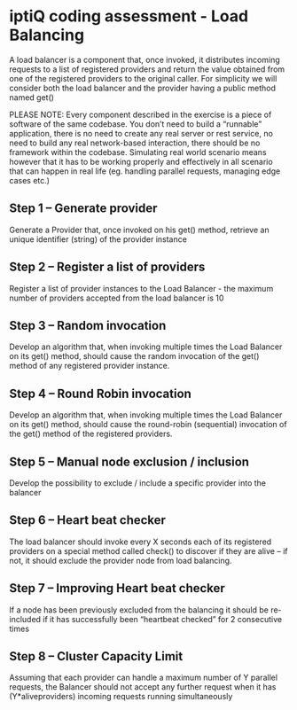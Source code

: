 # iptiQ coding assessment - Load Balancing

A load balancer is a component that, once
invoked, it distributes incoming requests to a list of
registered providers and return the value obtained
from one of the registered providers to the original
caller. For simplicity we will consider both the load
balancer and the provider having a public method
named get()

PLEASE NOTE: Every component described in the exercise is a piece of software of
the same codebase. You don’t need to build a “runnable” application, there is no need
to create any real server or rest service, no need to build any real network-based
interaction, there should be no framework within the codebase. Simulating real world
scenario means however that it has to be working properly and effectively in all
scenario that can happen in real life (eg. handling parallel requests, managing edge
cases etc.)

## Step 1 – Generate provider

Generate a Provider that, once invoked on his
get() method, retrieve an unique identifier
(string) of the provider instance

## Step 2 – Register a list of providers

Register a list of provider instances to the
Load Balancer - the maximum number of
providers accepted from the load balancer is
10

## Step 3 – Random invocation

Develop an algorithm that, when invoking multiple
times the Load Balancer on its get() method,
should cause the random invocation of the get()
method of any registered provider instance.

## Step 4 – Round Robin invocation

Develop an algorithm that, when invoking multiple
times the Load Balancer on its get() method,
should cause the round-robin (sequential)
invocation of the get() method of the registered
providers.

## Step 5 – Manual node exclusion / inclusion

Develop the possibility to exclude / include a
specific provider into the balancer

## Step 6 – Heart beat checker

The load balancer should invoke every X seconds
each of its registered providers on a special
method called check() to discover if they are alive
– if not, it should exclude the provider node from
load balancing.

## Step 7 – Improving Heart beat checker

If a node has been previously excluded from the
balancing it should be re-included if it has
successfully been “heartbeat checked” for 2
consecutive times

## Step 8 – Cluster Capacity Limit

Assuming that each provider can handle a
maximum number of Y parallel requests, the
Balancer should not accept any further request
when it has (Y*aliveproviders) incoming requests
running simultaneously